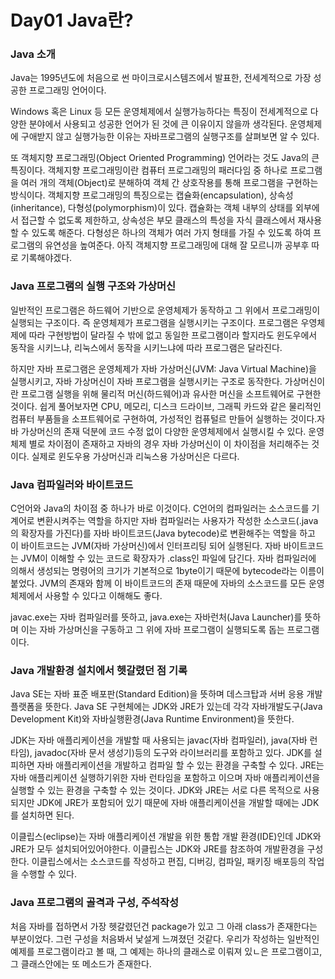 <h1>Day01 Java란?</h1>

<h3>Java 소개</h3>
Java는 1995년도에 처음으로 썬 마이크로시스템즈에서 발표한, 전세계적으로 가장 성공한 프로그래밍 언어이다.

Windows 혹은 Linux 등 모든 운영체제에서 실행가능하다는 특징이 전세계적으로 다양한 분야에서 사용되고 성공한 언어가 된 것에 큰 이유이지 않을까 생각된다. 운영체제에 구애받지 않고 실행가능한 이유는 자바프로그램의 실행구조를 살펴보면 알 수 있다.

또 객체지향 프로그래밍(Object Oriented Programming) 언어라는 것도 Java의 큰 특징이다. 객체지향 프로그래밍이란 컴퓨터 프로그래밍의 패러다임 중 하나로 프로그램을 여러 개의 객체(Object)로 분해하여 객체 간 상호작용를 통해 프로그램을 구현하는 방식이다. 객체지향 프로그래밍의 특징으로는 캡슐화(encapsulation), 상속성(inheritance), 다형성(polymorphism)이 있다. 캡슐화는 객체 내부의 상태를 외부에서 접근할 수 없도록 제한하고, 상속성은 부모 클래스의 특성을 자식 클래스에서 재사용할 수 있도록 해준다. 다형성은 하나의 객체가 여러 가지 형태를 가질 수 있도록 하여 프로그램의 유연성을 높여준다. 아직 객체지향 프로그래밍에 대해 잘 모르니까 공부후 따로 기록해야겠다.


<h3>Java 프로그램의 실행 구조와 가상머신</h3>
일반적인 프로그램은 하드웨어 기반으로 운영체제가 동작하고 그 위에서 프로그래밍이 실행되는 구조이다. 즉 운영체제가 프로그램을 실행시키는 구조이다. 프로그램은 우영체제에 따라 구현방법이 달라질 수 밖에 없고 동일한 프로그램이라 할지라도 윈도우에서 동작을 시키느냐, 리눅스에서 동작을 시키느냐에 따라 프로그램은 달라진다.

하지만 자바 프로그램은 운영체제가 자바 가상머신(JVM: Java Virtual Machine)을 실행시키고, 자바 가상머신이 자바 프로그램을 실행시키는 구조로 동작한다. 가상머신이란 프로그램 실행을 위해 물리적 머신(하드웨어)과 유사한 머신을 소프트웨어로 구현한 것이다. 쉽게 풀어보자면 CPU, 메모리, 디스크 드라이브, 그래픽 카드와 같은 물리적인 컴퓨터 부품들을 소프트웨어로 구현하여, 가성적인 컴퓨털르 만들어 실행하는 것이다.자바 가상머신의 존재 덕분에 코드 수정 없이 다양한 운영체제에서 실행시킬 수 있다. 운영체제 별로 차이점이 존재하고 자바의 경우 자바 가상머신이 이 차이점을 처리해주는 것이다. 실제로 윈도우용 가상머신과 리눅스용 가상머신은 다르다.


<h3>Java 컴파일러와 바이트코드</h3>
C언어와 Java의 차이점 중 하나가 바로 이것이다. C언어의 컴파일러는 소스코드를 기계어로 변환시켜주는 역할을 하지만 자바 컴파일러는 사용자가 작성한 소스코드(.java의 확장자를 가진다)를 자바 바이트코드(Java bytecode)로 변환해주는 역할을 하고 이 바이트코드는 JVM(자바 가상머신)에서 인터프리팅 되어 실행된다. 자바 바이트코드는 JVM이 이해할 수 있는 코드로 확장자가 .class인 파일에 담긴다. 자바 컴파일러에 의해서 생성되는 명령어의 크기가 기본적으로 1byte이기 때문에 bytecode라는 이름이 붙었다. JVM의 존재와 함께 이 바이트코드의 존재 때문에 자바의 소스코드를 모든 운영체제에서 사용할 수 있다고 이해해도 좋다. 

javac.exe는 자바 컴파일러를 뜻하고, java.exe는 자바런처(Java Launcher)를 뜻하며 이는 자바 가상머신을 구동하고 그 위에 자바 프로그램이 실행되도록 돕는 프로그램이다.


<h3>Java 개발환경 설치에서 헷갈렸던 점 기록</h3>
Java SE는 자바 표준 배포판(Standard Edition)을 뜻하며 데스크탑과 서버 응용 개발 플랫폼을 뜻한다. Java SE 구현체에는 JDK와 JRE가 있는데 각각 자바개발도구(Java Development Kit)와 자바실행환경(Java Runtime Environment)을 뜻한다.

JDK는 자바 애플리케이션을 개발할 때 사용되는 javac(자바 컴파일러), java(자바 런타임), javadoc(자바 문서 생성기)등의 도구와 라이브러리를 포함하고 있다. JDK를 설피하면 자바 애플리케이션을 개발하고 컴파일 할 수 있는 환경을 구축할 수 있다. JRE는 자바 애플리케이션 실행하기위한 자바 런타임을 포함하고 이으며 자바 애플리케이션을 실행할 수 있는 환경을 구축할 수 있는 것이다. JDK와 JRE는 서로 다른 목적으로 사용되지만 JDK에 JRE가 포함되어 있기 때문에 자바 애플리케이션을 개발할 때에는 JDK를 설치하면 된다.

이클립스(eclipse)는 자바 애플리케이션 개발을 위한 통합 개발 환경(IDE)인데 JDK와 JRE가 모두 설치되어있어야한다. 이클립스는 JDK와 JRE를 참조하여 개발환경을 구성한다. 이클립스에서는 소스코드를 작성하고 편집, 디버깅, 컴파일, 패키징 배포등의 작업을 수행할 수 있다.


<h3>Java 프로그램의 골격과 구성, 주석작성</h3>
처음 자바를 접하면서 가장 헷갈렸던건 package가 있고 그 아래 class가 존재한다는 부분이었다. 그런 구성을 처음봐서 낯설게 느껴졌던 것같다.
우리가 작성하는 일반적인 예제를 프로그램이라고 볼 때, 그 예제는 하나의 클래스로 이뤄져 있ㄴ은 프로그램이고, 그 클래스안에는 또 메소드가 존재한다.
 





